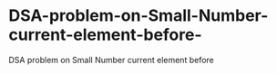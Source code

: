 # DSA-problem-on-Small-Number-current-element-before-
DSA problem on  Small Number current element before 

